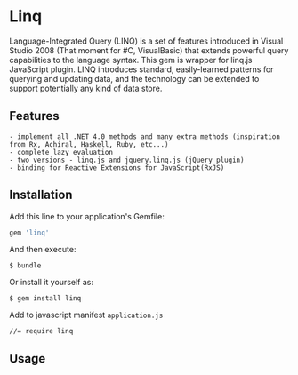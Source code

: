 # Linq

Language-Integrated Query (LINQ) is a set of features introduced in Visual Studio 2008 (That moment for #C, VisualBasic) that extends powerful query capabilities to the language syntax. This gem is wrapper for linq.js JavaScript plugin. LINQ introduces standard, easily-learned patterns for querying and updating data, and the technology can be extended to support potentially any kind of data store.

## Features

	- implement all .NET 4.0 methods and many extra methods (inspiration from Rx, Achiral, Haskell, Ruby, etc...)
    - complete lazy evaluation
	- two versions - linq.js and jquery.linq.js (jQuery plugin)
	- binding for Reactive Extensions for JavaScript(RxJS)

## Installation

Add this line to your application's Gemfile:

```ruby
gem 'linq'
```

And then execute:

    $ bundle

Or install it yourself as:

    $ gem install linq

Add to javascript manifest `application.js`
    
	//= require linq

## Usage
